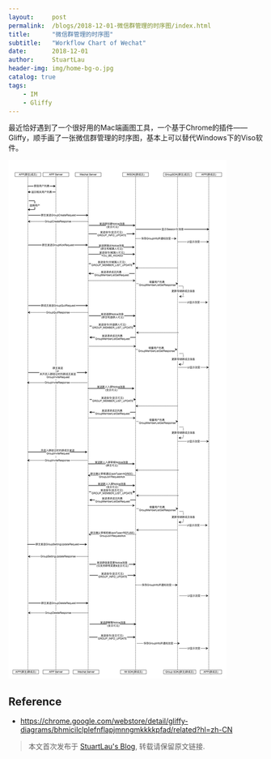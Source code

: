 ```yaml
---
layout:     post
permalink:  /blogs/2018-12-01-微信群管理的时序图/index.html
title:      "微信群管理的时序图"
subtitle:   "Workflow Chart of Wechat"
date:       2018-12-01
author:     StuartLau
header-img: img/home-bg-o.jpg
catalog: true
tags:
    - IM
    - Gliffy
---
```

    
最近恰好遇到了一个很好用的Mac端画图工具，一个基于Chrome的插件——Gliffy，顺手画了一张微信群管理的时序图，基本上可以替代Windows下的Viso软件。

![Workflow_of_Wechat_Group](/images/in-post/weixin_group.jpg)

## Reference
- https://chrome.google.com/webstore/detail/gliffy-diagrams/bhmicilclplefnflapjmnngmkkkkpfad/related?hl=zh-CN


> 本文首次发布于 [StuartLau's Blog](https://stuartlau.github.io), 
转载请保留原文链接.
